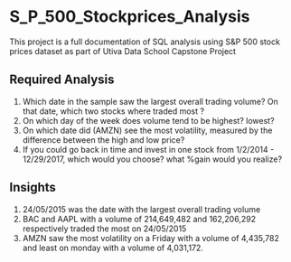 # S_P_500_Stockprices_Analysis

This project is a full documentation of SQL analysis using S&P 500 stock prices dataset as part of Utiva Data School Capstone Project

## Required Analysis
1. Which date in the sample saw the largest overall trading volume? On that date, which two stocks where traded most ?
2. On which day of the week does volume tend to be highest? lowest?
3. On which date did (AMZN) see the most volatility, measured by the difference between the high and low price?
3. If you could go back in time and invest in one stock from 1/2/2014 - 12/29/2017, which would you choose? what %gain would you realize?

## Insights
1. 24/05/2015 was the date with the largest overall trading volume
2. BAC and AAPL with a volume of 214,649,482 and 162,206,292 respectively traded the most on 24/05/2015
3. AMZN saw the most volatility on a Friday with a volume of 4,435,782 and least on monday with a volume of 4,031,172.
